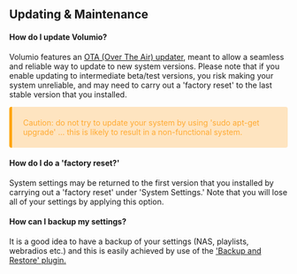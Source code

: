 ## Updating & Maintenance

#### How do I update Volumio?

Volumio features an <a href="https://volumio.github.io/docs/User_Manual/System_updates.html">OTA (Over The Air) updater,</a> meant to allow a seamless and reliable way to update to new system versions. Please note that if you enable updating to intermediate beta/test versions, you risk making your system unreliable, and may need to carry out a 'factory reset' to the last stable version that you installed.

<p style="background-color: rgba(255, 170, 50, 0.3);padding: 20px;border-left: 5px solid orange; border-radius: 4px;color:rgb(255, 170, 50);">
Caution: do not try to update your system by using 'sudo apt-get upgrade' ... this is likely to result in a non-functional system.
</p>

#### How do I do a 'factory reset?'

System settings may be returned to the first version that you installed by carrying out a 'factory reset' under 'System Settings.'  Note that you will lose all of your settings by applying this option.

#### How can I backup my settings?

It is a good idea to have a backup of your settings (NAS, playlists, webradios etc.) and this is easily achieved by use of the <a href="https://volumio.org/forum/volumio-plugins-collection-t6251.html">'Backup and Restore' plugin.</a>
